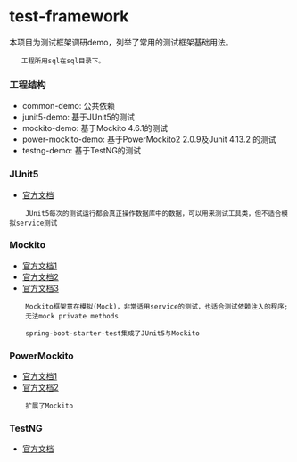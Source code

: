 # test-framework
    
本项目为测试框架调研demo，列举了常用的测试框架基础用法。

~~~ 
   工程所用sql在sql目录下。
~~~

### 工程结构
* common-demo: 公共依赖
* junit5-demo: 基于JUnit5的测试
* mockito-demo: 基于Mockito 4.6.1的测试
* power-mockito-demo: 基于PowerMockito2 2.0.9及Junit 4.13.2 的测试
* testng-demo: 基于TestNG的测试

### JUnit5
* [官方文档](https://junit.org/junit5/docs/current/user-guide/)

~~~~
    JUnit5每次的测试运行都会真正操作数据库中的数据，可以用来测试工具类，但不适合模拟service测试
~~~~

### Mockito
* [官方文档1](https://site.mockito.org/)
* [官方文档2](https://javadoc.io/doc/org.mockito/mockito-core/latest/org/mockito/Mockito.html)
* [官方文档3](https://github.com/mockito/mockito/wiki)

~~~~
    Mockito框架意在模拟(Mock)，非常适用service的测试，也适合测试依赖注入的程序;
    无法mock private methods
~~~~

~~~~
    spring-boot-starter-test集成了JUnit5与Mockito
~~~~

### PowerMockito
* [官方文档1](https://powermock.github.io/)
* [官方文档2](https://github.com/powermock/powermock/wiki)

~~~~
    扩展了Mockito
~~~~

### TestNG
* [官方文档](https://testng.org/doc/documentation-main.html)